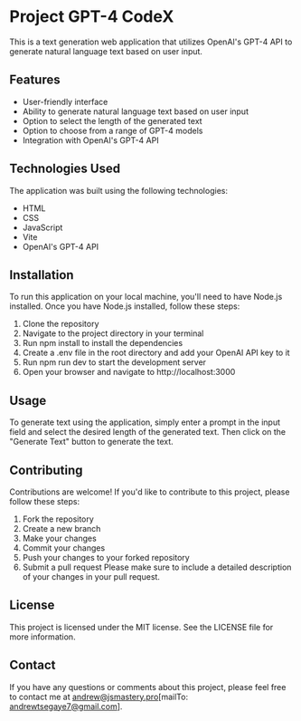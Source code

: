# Project GPT-4 CodeX
This is a text generation web application that utilizes OpenAI's GPT-4 API to generate natural language text based on user input.

## Features

- User-friendly interface
- Ability to generate natural language text based on user input
- Option to select the length of the generated text
- Option to choose from a range of GPT-4 models
- Integration with OpenAI's GPT-4 API

## Technologies Used
The application was built using the following technologies:

- HTML
- CSS
- JavaScript
- Vite
- OpenAI's GPT-4 API

## Installation
To run this application on your local machine, you'll need to have Node.js installed. Once you have Node.js installed, follow these steps:

1. Clone the repository
2. Navigate to the project directory in your terminal
3. Run npm install to install the dependencies
4. Create a .env file in the root directory and add your OpenAI API key to it
5. Run npm run dev to start the development server
6. Open your browser and navigate to http://localhost:3000

## Usage
To generate text using the application, simply enter a prompt in the input field and select the desired length of the generated text. Then click on the "Generate Text" button to generate the text.

## Contributing
Contributions are welcome! If you'd like to contribute to this project, please follow these steps:

1. Fork the repository
2. Create a new branch
3. Make your changes
4. Commit your changes
5. Push your changes to your forked repository
6. Submit a pull request
Please make sure to include a detailed description of your changes in your pull request.

## License
This project is licensed under the MIT license. See the LICENSE file for more information.

## Contact
If you have any questions or comments about this project, please feel free to contact me at andrew@jsmastery.pro[mailTo: andrewtsegaye7@gmail.com].

